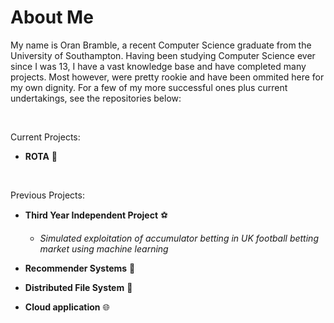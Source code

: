 # **About Me**

My name is Oran Bramble, a recent Computer Science graduate from the University of Southampton. Having been studying Computer Science ever since I was 13, I have a vast knowledge base and have completed many projects. Most however, were pretty rookie and have been ommited here for my own dignity. For a few of my more successful ones plus current undertakings, see the repositories below:

</br>

Current Projects:

- **ROTA** 📆

</br>

Previous Projects:

- **Third Year Independent Project** ⚽
    - _Simulated exploitation of accumulator betting in UK football betting market using machine learning_

 
- **Recommender Systems** 📱
- **Distributed File System** 📁
- **Cloud application** 🌐





